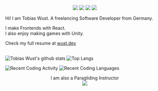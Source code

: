 <p align="center">
  <img src="https://img.shields.io/badge/OS-Fedora-informational?style=flat&logo=fedora&logoColor=white&color=f68714"> <img src="https://img.shields.io/badge/Editor-VS_Code-informational?style=flat&logo=visual-studio-code&logoColor=white&color=f68714"> <img src="https://img.shields.io/badge/Code-TypeScript-informational?style=flat&logo=typescript&logoColor=white&color=f68714"> <img src="https://img.shields.io/badge/Code-React-informational?style=flat&logo=react&logoColor=white&color=f68714">
  </p>

Hi! I am Tobias Wust. A freelancing Software Developer from Germany.

I make Frontends with React. <br>
I also enjoy making games with Unity.

Check my full resume at <a href="https://wust.dev">wust.dev</a>
<br> <br>


![Tobias Wust's github stats](https://github-readme-stats.vercel.app/api?username=tobiaswust&show_icons=true&title_color=f68714&icon_color=8ac926&text_color=daf7dc&bg_color=151515&hide=["stars"])
![Top Langs](https://github-readme-stats.vercel.app/api/top-langs/?username=tobiaswust&layout=compact&title_color=f68714&text_color=daf7dc&bg_color=151515)

<!-- ## 🗂️ Highlight Projects - maybe to use later

<a href="https://github.com/Zhenye-Na/DA-RNN">
  <img align="center" src="https://github-readme-stats.vercel.app/api/pin/?username=tobiaswust&repo=Morserunner&show_icons=true&line_height=27&title_color=f68714&text_color=daf7dc&icon_color=f68714&bg_color=0e1116" alt="" />
</a>

<a href="https://github.com/Zhenye-Na/crnn-pytorch">
  <img align="center" src="https://github-readme-stats.vercel.app/api/pin/?username=tobiaswust&show_icons=true&line_height=27&title_color=f68714&text_color=daf7dc&icon_color=f68714&bg_color=0e1116" alt="" />
</a> -->

![Recent Coding Activity](https://wakatime.com/share/@tobiaswust/95d821ce-d972-46d9-a491-af6da8e6f00a.svg)
![Recent Coding Languages](https://wakatime.com/share/@tobiaswust/ae15961a-7198-42be-9838-b3cd495f2a0e.svg)

<p align="center">
  I am also a Paragliding Instructor
  <br>
<a target="_blank" href="https://instagram.com/tobiaswust">
  <img src="https://img.shields.io/badge/instagram-E4405F.svg?style=for-the-badge&logo=instagram&logoColor=white" />
</a>
</p>
    

